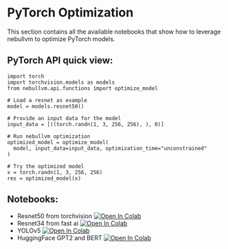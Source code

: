 # **PyTorch Optimization**

This section contains all the available notebooks that show how to leverage nebullvm to optimize PyTorch models.

## PyTorch API quick view:

```
import torch
import torchvision.models as models
from nebullvm.api.functions import optimize_model

# Load a resnet as example
model = models.resnet50()

# Provide an input data for the model    
input_data = [((torch.randn(1, 3, 256, 256), ), 0)]

# Run nebullvm optimization
optimized_model = optimize_model(
  model, input_data=input_data, optimization_time="unconstrained"
)

# Try the optimized model
x = torch.randn(1, 3, 256, 256)
res = optimized_model(x)
```

## Notebooks:
- Resnet50 from torchvision [![Open In Colab](https://colab.research.google.com/assets/colab-badge.svg)](https://colab.research.google.com/drive/1aO8_5HiicAcOWbl-JI45RZZureJfMNJ-?usp=sharing)
- Resnet34 from fast ai [![Open In Colab](https://colab.research.google.com/assets/colab-badge.svg)](https://colab.research.google.com/drive/18vh5tVm91hGMTea-924Lbk8YJ-Np45Qb?usp=sharing)
- YOLOv5 [![Open In Colab](https://colab.research.google.com/assets/colab-badge.svg)](https://colab.research.google.com/drive/1whd9kIT26EIbvBAJytlU8OsM__uD7RfF?usp=sharing)
- HuggingFace GPT2 and BERT [![Open In Colab](https://colab.research.google.com/assets/colab-badge.svg)](https://colab.research.google.com/drive/1z_dbFIfaeED5XcpGcYJkXhE1vxQS4SsO?usp=sharing)
